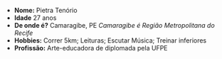   - **Nome:** Pietra Tenório
   - **Idade** 27 anos
   - **De onde é?** Camaragibe, PE *Camaragibe é Região Metropolitana do Recife*
   - **Hobbies:** Correr 5km; Leituras; Escutar Música; Treinar inferiores
   - **Profissão:** Arte-educadora de diplomada pela UFPE
